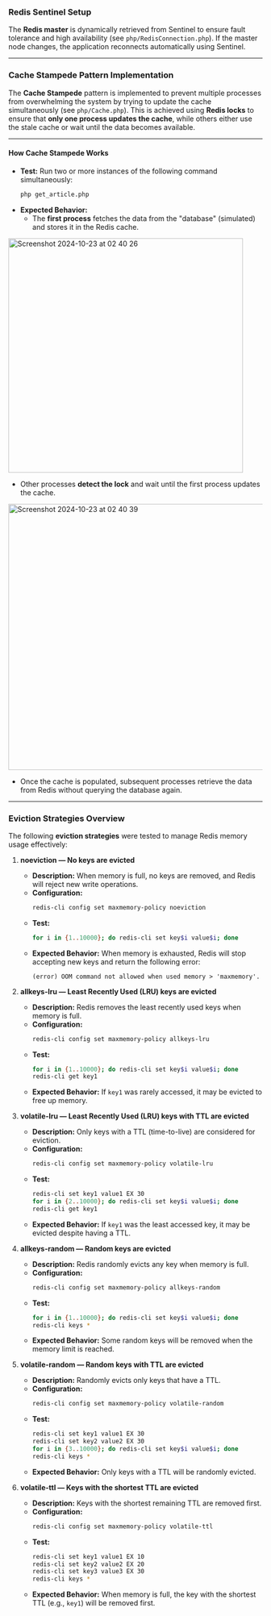 ### **Redis Sentinel Setup**
The **Redis master** is dynamically retrieved from Sentinel to ensure fault tolerance and high availability (see `php/RedisConnection.php`). If the master node changes, the application reconnects automatically using Sentinel.

---

### **Cache Stampede Pattern Implementation**

The **Cache Stampede** pattern is implemented to prevent multiple processes from overwhelming the system by trying to update the cache simultaneously (see `php/Cache.php`). This is achieved using **Redis locks** to ensure that **only one process updates the cache**, while others either use the stale cache or wait until the data becomes available.

---

#### **How Cache Stampede Works**

- **Test:** Run two or more instances of the following command simultaneously:
  ```bash
  php get_article.php
  ```
- **Expected Behavior:** 
  - The **first process** fetches the data from the "database" (simulated) and stores it in the Redis cache.

<img width="465" alt="Screenshot 2024-10-23 at 02 40 26" src="https://github.com/user-attachments/assets/9cf342aa-32c5-4148-a549-c198fd0ab141">

  - Other processes **detect the lock** and wait until the first process updates the cache.

<img width="528" alt="Screenshot 2024-10-23 at 02 40 39" src="https://github.com/user-attachments/assets/4f736510-db6d-4f78-8f90-28d77a90662c">

  - Once the cache is populated, subsequent processes retrieve the data from Redis without querying the database again.

---

### **Eviction Strategies Overview**

The following **eviction strategies** were tested to manage Redis memory usage effectively:

1. **noeviction — No keys are evicted**
   - **Description:** When memory is full, no keys are removed, and Redis will reject new write operations.
   - **Configuration:**
     ```bash
     redis-cli config set maxmemory-policy noeviction
     ```
   - **Test:**
     ```bash
     for i in {1..10000}; do redis-cli set key$i value$i; done
     ```
   - **Expected Behavior:** 
     When memory is exhausted, Redis will stop accepting new keys and return the following error:
     ```
     (error) OOM command not allowed when used memory > 'maxmemory'.
     ```

2. **allkeys-lru — Least Recently Used (LRU) keys are evicted**
   - **Description:** Redis removes the least recently used keys when memory is full.
   - **Configuration:**
     ```bash
     redis-cli config set maxmemory-policy allkeys-lru
     ```
   - **Test:**
     ```bash
     for i in {1..10000}; do redis-cli set key$i value$i; done
     redis-cli get key1
     ```
   - **Expected Behavior:** 
     If `key1` was rarely accessed, it may be evicted to free up memory.

3. **volatile-lru — Least Recently Used (LRU) keys with TTL are evicted**
   - **Description:** Only keys with a TTL (time-to-live) are considered for eviction.
   - **Configuration:**
     ```bash
     redis-cli config set maxmemory-policy volatile-lru
     ```
   - **Test:**
     ```bash
     redis-cli set key1 value1 EX 30
     for i in {2..10000}; do redis-cli set key$i value$i; done
     redis-cli get key1
     ```
   - **Expected Behavior:** 
     If `key1` was the least accessed key, it may be evicted despite having a TTL.

4. **allkeys-random — Random keys are evicted**
   - **Description:** Redis randomly evicts any key when memory is full.
   - **Configuration:**
     ```bash
     redis-cli config set maxmemory-policy allkeys-random
     ```
   - **Test:**
     ```bash
     for i in {1..10000}; do redis-cli set key$i value$i; done
     redis-cli keys *
     ```
   - **Expected Behavior:** 
     Some random keys will be removed when the memory limit is reached.

5. **volatile-random — Random keys with TTL are evicted**
   - **Description:** Randomly evicts only keys that have a TTL.
   - **Configuration:**
     ```bash
     redis-cli config set maxmemory-policy volatile-random
     ```
   - **Test:**
     ```bash
     redis-cli set key1 value1 EX 30
     redis-cli set key2 value2 EX 30
     for i in {3..10000}; do redis-cli set key$i value$i; done
     redis-cli keys *
     ```
   - **Expected Behavior:** 
     Only keys with a TTL will be randomly evicted.

6. **volatile-ttl — Keys with the shortest TTL are evicted**
   - **Description:** Keys with the shortest remaining TTL are removed first.
   - **Configuration:**
     ```bash
     redis-cli config set maxmemory-policy volatile-ttl
     ```
   - **Test:**
     ```bash
     redis-cli set key1 value1 EX 10
     redis-cli set key2 value2 EX 20
     redis-cli set key3 value3 EX 30
     redis-cli keys *
     ```
   - **Expected Behavior:** 
     When memory is full, the key with the shortest TTL (e.g., `key1`) will be removed first.
